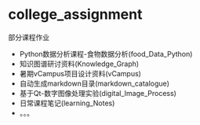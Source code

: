 # college_assignment
 部分课程作业

- Python数据分析课程-食物数据分析(food_Data_Python)
- 知识图谱研讨资料(Knowledge_Graph)
- 暑期vCampus项目设计资料(vCampus)
- 自动生成markdown目录(markdown_catalogue)
- 基于Qt-数字图像处理实验(digital_Image_Process)
- 日常课程笔记(learning_Notes)
- 。。。
